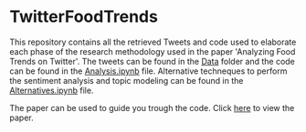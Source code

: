 # TwitterFoodTrends
This repository contains all the retrieved Tweets and code used to elaborate each phase of the research methodology used in the paper 'Analyzing Food Trends on Twitter'.
The tweets can be found in the [Data](Data) folder and the code can be found in the [Analysis.ipynb](Analysis.ipynb) file. Alternative techneques to perform the sentiment analysis and topic modeling can be found in the [Alternatives.ipynb](Alternatives.ipynb) file. 

The paper can be used to guide you trough the code. Click [here](TwitterFoodTrends.pdf) to view the paper.
